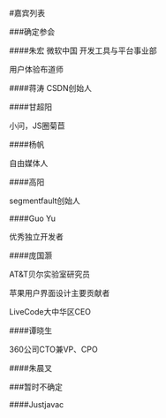 #嘉宾列表

###确定参会

####朱宏
微软中国 开发工具与平台事业部

用户体验布道师

####蒋涛
CSDN创始人

####甘超阳

小问，JS圈菊苣

####杨帆

自由媒体人

####高阳

segmentfault创始人

####Guo Yu

优秀独立开发者

####庞国灏

AT&T贝尔实验室研究员

苹果用户界面设计主要贡献者

LiveCode大中华区CEO

####谭晓生

360公司CTO兼VP、CPO

####朱晨叉

###暂时不确定

####Justjavac